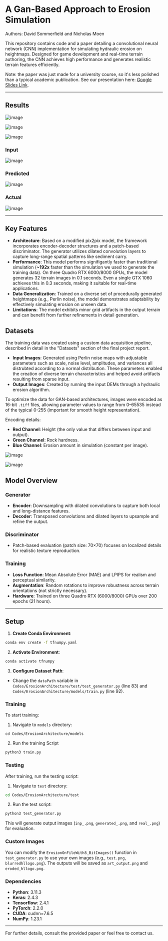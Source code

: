# A Gan-Based Approach to Erosion Simulation

Authors: David Sommerfield and Nicholas Moen

This repository contains code and a paper detailing a convolutional neural network (CNN) implementation for simulating hydraulic erosion on heightmaps. Designed for game development and real-time terrain authoring, the CNN achieves high performance and generates realistic terrain features efficiently.

Note: the paper was just made for a university course, so it's less polished than a typical academic publication. See our presentation here: [Google Slides Link](https://docs.google.com/presentation/d/1EYl_tC0HDfzUmDDKzc6oarilb0BzYCXmm8SSXUFyuRQ/edit?usp=sharing).

---

## Results
![image](https://github.com/user-attachments/assets/1d6bfeb7-8f7b-467d-afba-9696efae04af)

![image](https://github.com/user-attachments/assets/d17c4199-d9d8-49f0-acee-ab54c196dc1f)

![image](https://github.com/user-attachments/assets/213f36f2-7788-42f1-af63-806cdb23f9b4)


### Input

![image](https://github.com/user-attachments/assets/57a493c6-d8fe-4139-9810-70e98e4ad48c)


### Predicted

![image](https://github.com/user-attachments/assets/bf70288c-c247-453d-8775-4280cc57ffba)

### Actual

![image](https://github.com/user-attachments/assets/2ef888fc-dce5-4f9c-9ef7-3053c1a3e905)

---

## Key Features

- **Architecture**: Based on a modified pix2pix model, the framework incorporates encoder-decoder structures and a patch-based discriminator. The generator utilizes dilated convolution layers to capture long-range spatial patterns like sediment carry.
- **Performance**: This model performs signifigantly faster than traditional simulation (**~192x** faster than the simulation we used to generate the training data). On three Quadro RTX 6000/8000 GPUs, the model generates 32 terrain images in 0.1 seconds. Even a single GTX 1060 achieves this in 0.3 seconds, making it suitable for real-time applications.
- **Data Generalization**: Trained on a diverse set of procedurally generated heightmaps (e.g., Perlin noise), the model demonstrates adaptability by effectively simulating erosion on unseen data.
- **Limitations**: The model exhibits minor grid artifacts in the output terrain and can benefit from further refinements in detail generation.

## Datasets

The training data was created using a custom data acquisition pipeline, described in detail in the "Datasets" section of the final project report. 

- **Input Images**: Generated using Perlin noise maps with adjustable parameters such as scale, noise level, amplitudes, and variances all distrubted according to a normal distribution. These parameters enabled the creation of diverse terrain characteristics and helped avoid artifacts resulting from sparse input.
- **Output Images**: Created by running the input DEMs through a hydraulic erosion algorithm.

To optimize the data for GAN-based architectures, images were encoded as 16-bit `.tiff` files, allowing parameter values to range from 0–65535 instead of the typical 0-255 (important for smooth height representation). 

Encoding details:
- **Red Channel**: Height (the only value that differs between input and output).
- **Green Channel**: Rock hardness.
- **Blue Channel**: Erosion amount in simulation (constant per image).

![image](https://github.com/user-attachments/assets/794a98d2-9521-4655-b371-eb6918807add)

![image](https://github.com/user-attachments/assets/d5413940-0c85-4797-9770-1fa9df8df85b)


## Model Overview

### Generator
- **Encoder**: Downsampling with dilated convolutions to capture both local and long-distance features.
- **Decoder**: Transposed convolutions and dilated layers to upsample and refine the output.

### Discriminator
- Patch-based evaluation (patch size: 70×70) focuses on localized details for realistic texture reproduction.

### Training
- **Loss Function**: Mean Absolute Error (MAE) and LPIPS for realism and perceptual similarity.
- **Augmentation**: Random rotations to improve robustness across terrain orientations (not strictly necessary).
- **Hardware**: Trained on three Quadro RTX (6000/8000) GPUs over 200 epochs (21 hours).

---

## Setup

1. **Create Conda Environment**:
```bash
conda env create -f tfnumpy.yaml
```

2. **Activate Environment**:
```bash
conda activate tfnumpy
```

3. **Configure Dataset Path**: 
- Change the `dataPath` variable in `Codes/ErosionArchitecture/test/test_generator.py` (line 83) and `Codes/ErosionArchitecture/models/train.py` (line 92).

### Training
To start training:
1. Navigate to `models` directory:
```
cd Codes/ErosionArchitecture/models
```

2. Run the training Script
```bash
python3 train.py
```

### Testing

After training, run the testing script:
1. Navigate to `test` directory:
```bash
cd Codes/ErosionArchitecture/test
```

2. Run the test script:
```bash
python3 test_generator.py
```

This will generate output images (`inp_.png`, `generated_.png`, and `real_.png`) for evaluation.

### Custom Images

You can modify the `ErosionOnFileWith8_BitImages()` function in `test_generator.py` to use your own images (e.g., `test.png`, `blurredhllogo.png`). The outputs will be saved as `art_output.png` and `eroded_hllogo.png`.

### Dependencies

- **Python**: 3.11.3
- **Keras**: 2.4.3
- **Tensorflow**: 2.4.1
- **PyTorch**: 2.2.0
- **CUDA**: cudnn=7.6.5
- **NumPy**: 1.23.1

---
For further details, consult the provided paper or feel free to contact us.


